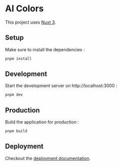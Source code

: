 # AI Colors

This project uses [Nuxt 3](https://v3.nuxtjs.org).

## Setup

Make sure to install the dependencies :

```sh
pnpm install
```

## Development

Start the development server on http://localhost:3000 :

```sh
pnpm dev
```

## Production

Build the application for production :

```sh
pnpm build
```

## Deployment

Checkout the [deployment documentation](https://v3.nuxtjs.org/docs/deployment).
